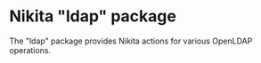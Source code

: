 
# Nikita "ldap" package

The "ldap" package provides Nikita actions for various OpenLDAP operations.
